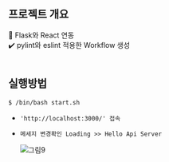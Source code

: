 ## 프로젝트 개요
:seedling: Flask와 React 연동
<br>:heavy_check_mark: pylint와 eslint 적용한 Workflow 생성
<br><br>

## 실행방법
```bash
$ /bin/bash start.sh
```
  - `'http://localhost:3000/' 접속`
  - `메세지 변경확인 Loading >> Hello Api Server`
  
    ![그림9](https://user-images.githubusercontent.com/42771578/124631730-a054da00-debe-11eb-803a-0dde5a5a3631.PNG)
<br><br>
